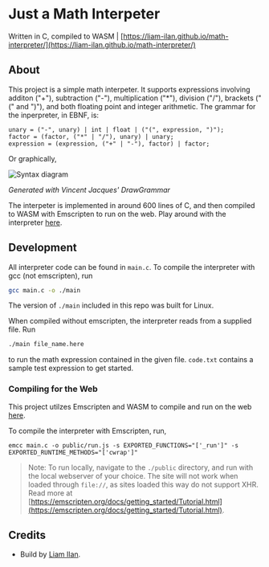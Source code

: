 # Just a Math Interpeter
Written in C, compiled to WASM | [https://liam-ilan.github.io/math-interpreter/](https://liam-ilan.github.io/math-interpreter/)

## About
This project is a simple math interpeter. It supports expressions involving additon ("+"), subtraction ("-"), multiplication ("*"), division ("/"), brackets ("(" and ")"), and both floating point and integer arithmetic. The grammar for the inperpreter, in EBNF, is:

```ebnf
unary = ("-", unary) | int | float | ("(", expression, ")");
factor = (factor, ("*" | "/"), unary) | unary;
expression = (expression, ("+" | "-"), factor) | factor;
```

Or graphically, 

![Syntax diagram](public/readme-syntax-diagram.png)

*Generated with Vincent Jacques' DrawGrammar*

The interpeter is implemented in around 600 lines of C, and then compiled to WASM with Emscripten to run on the web. Play around with the interpreter [here](https://liam-ilan.github.io/math-interpreter/).

## Development
All interpreter code can be found in `main.c`. To compile the interpreter with gcc (not emscripten), run
```bash
gcc main.c -o ./main
```

The version of `./main` included in this repo was built for Linux.

When compiled without emscripten, the interpreter reads from a supplied file. Run
```bash
./main file_name.here
```
to run the math expression contained in the given file. `code.txt` contains a sample test expression to get started.

### Compiling for the Web
This project utilzes Emscripten and WASM to compile and run on the web [here](https://liam-ilan.github.io/math-interpreter/).

To compile the interpreter with Emscripten, run,
```
emcc main.c -o public/run.js -s EXPORTED_FUNCTIONS="['_run']" -s EXPORTED_RUNTIME_METHODS="['cwrap']"
```

> Note: To run locally, navigate to the `./public` directory, and run with the local webserver of your choice. The site will not work when loaded through `file://`, as sites loaded this way do not support XHR. Read more at [https://emscripten.org/docs/getting_started/Tutorial.html](https://emscripten.org/docs/getting_started/Tutorial.html).

## Credits
- Build by [Liam Ilan](https://www.liamilan.com/).